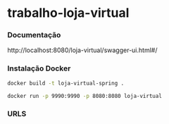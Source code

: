 # trabalho-loja-virtual

### Documentação

http://localhost:8080/loja-virtual/swagger-ui.html#/

### Instalação Docker

```sh
docker build -t loja-virtual-spring .
```
```sh
docker run -p 9990:9990 -p 8080:8080 loja-virtual
```

### URLS

